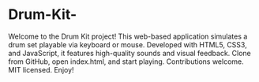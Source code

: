 # Drum-Kit-
Welcome to the Drum Kit project! This web-based application simulates a drum set playable via keyboard or mouse. Developed with HTML5, CSS3, and JavaScript, it features high-quality sounds and visual feedback. Clone from GitHub, open index.html, and start playing. Contributions welcome. MIT licensed. Enjoy!
